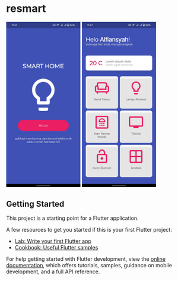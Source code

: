 # resmart

<img src="https://github.com/izzaalfiansyah/flutter-resmart/blob/master/docs/1.jpg" width="200">
<img src="https://github.com/izzaalfiansyah/flutter-resmart/blob/master/docs/2.jpg" width="200">

## Getting Started

This project is a starting point for a Flutter application.

A few resources to get you started if this is your first Flutter project:

- [Lab: Write your first Flutter app](https://docs.flutter.dev/get-started/codelab)
- [Cookbook: Useful Flutter samples](https://docs.flutter.dev/cookbook)

For help getting started with Flutter development, view the
[online documentation](https://docs.flutter.dev/), which offers tutorials,
samples, guidance on mobile development, and a full API reference.
